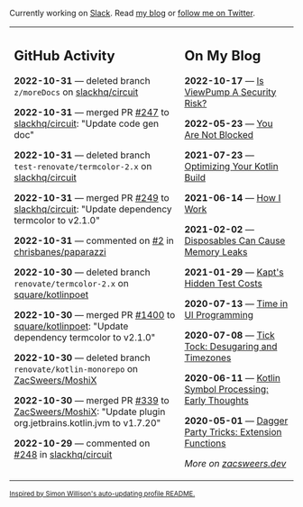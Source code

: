 Currently working on [Slack](https://slack.com/). Read [my blog](https://zacsweers.dev/) or [follow me on Twitter](https://twitter.com/ZacSweers).

<table><tr><td valign="top" width="60%">

## GitHub Activity
<!-- githubActivity starts -->
**2022-10-31** — deleted branch `z/moreDocs` on [slackhq/circuit](https://github.com/slackhq/circuit)

**2022-10-31** — merged PR [#247](https://github.com/slackhq/circuit/pull/247) to [slackhq/circuit](https://github.com/slackhq/circuit): "Update code gen doc"

**2022-10-31** — deleted branch `test-renovate/termcolor-2.x` on [slackhq/circuit](https://github.com/slackhq/circuit)

**2022-10-31** — merged PR [#249](https://github.com/slackhq/circuit/pull/249) to [slackhq/circuit](https://github.com/slackhq/circuit): "Update dependency termcolor to v2.1.0"

**2022-10-31** — commented on [#2](https://github.com/chrisbanes/paparazzi/pull/2#issuecomment-1296667851) in [chrisbanes/paparazzi](https://github.com/chrisbanes/paparazzi)

**2022-10-30** — deleted branch `renovate/termcolor-2.x` on [square/kotlinpoet](https://github.com/square/kotlinpoet)

**2022-10-30** — merged PR [#1400](https://github.com/square/kotlinpoet/pull/1400) to [square/kotlinpoet](https://github.com/square/kotlinpoet): "Update dependency termcolor to v2.1.0"

**2022-10-30** — deleted branch `renovate/kotlin-monorepo` on [ZacSweers/MoshiX](https://github.com/ZacSweers/MoshiX)

**2022-10-30** — merged PR [#339](https://github.com/ZacSweers/MoshiX/pull/339) to [ZacSweers/MoshiX](https://github.com/ZacSweers/MoshiX): "Update plugin org.jetbrains.kotlin.jvm to v1.7.20"

**2022-10-29** — commented on [#248](https://github.com/slackhq/circuit/pull/248#issuecomment-1295950087) in [slackhq/circuit](https://github.com/slackhq/circuit)
<!-- githubActivity ends -->
</td><td valign="top" width="40%">

## On My Blog
<!-- blog starts -->
**2022-10-17** — [Is ViewPump A Security Risk?](https://www.zacsweers.dev/is-viewpump-a-security-risk/)

**2022-05-23** — [You Are Not Blocked](https://www.zacsweers.dev/you-are-not-blocked/)

**2021-07-23** — [Optimizing Your Kotlin Build](https://www.zacsweers.dev/optimizing-your-kotlin-build/)

**2021-06-14** — [How I Work](https://www.zacsweers.dev/how-i-work/)

**2021-02-02** — [Disposables Can Cause Memory Leaks](https://www.zacsweers.dev/disposables-can-cause-memory-leaks/)

**2021-01-29** — [Kapt's Hidden Test Costs](https://www.zacsweers.dev/kapts-hidden-test-costs/)

**2020-07-13** — [Time in UI Programming](https://www.zacsweers.dev/time-in-ui/)

**2020-07-08** — [Tick Tock: Desugaring and Timezones](https://www.zacsweers.dev/ticktock-desugaring-timezones/)

**2020-06-11** — [Kotlin Symbol Processing: Early Thoughts](https://www.zacsweers.dev/kotlin-symbol-processor-early-thoughts/)

**2020-05-01** — [Dagger Party Tricks: Extension Functions](https://www.zacsweers.dev/dagger-party-tricks-extension-functions/)
<!-- blog ends -->
_More on [zacsweers.dev](https://zacsweers.dev/)_
</td></tr></table>

<sub><a href="https://simonwillison.net/2020/Jul/10/self-updating-profile-readme/">Inspired by Simon Willison's auto-updating profile README.</a></sub>